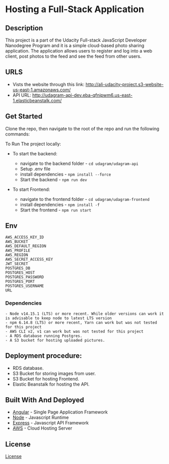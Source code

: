 # Hosting a Full-Stack Application

## Description
 This project is a part of the Udacity Full-stack JavaScript Developer Nanodegree Program and it is a simple cloud-based photo sharing application. The application allows users to register and log into a web client, post photos to the feed and see the feed from other users.

## URLS
- Vists the website through this link: http://ali-udacity-project.s3-website-us-east-1.amazonaws.com/ 
- API URL: http://udagram-api-dev.eba-qfnipwm6.us-east-1.elasticbeanstalk.com/

## Get Started
Clone the repo, then navigate to the root of the repo and run the following commands:

To Run The project locally:
- To start the backend:
    - navigate to the backend folder - ```cd udagram/udagram-api```
    - Setup .env file
    - install dependencies - ```npm install --force```
    - Start the backend - ```npm run dev```

- To start Frontend:
    - navigate to the frontend folder - ```cd udagram/udagram-frontend```
    - install dependencies - ```npm install -f```
    - Start the frontend - ```npm run start```

## Env
```
AWS_ACCESS_KEY_ID
AWS_BUCKET
AWS_DEFAULT_REGION
AWS_PROFILE
AWS_REGION
AWS_SECRET_ACCESS_KEY
JWT_SECRET
POSTGRES_DB
POSTGRES_HOST
POSTGRES_PASSWORD
POSTGRES_PORT
POSTGRES_USERNAME
URL
```

### Dependencies
```
- Node v14.15.1 (LTS) or more recent. While older versions can work it is advisable to keep node to latest LTS version
- npm 6.14.8 (LTS) or more recent, Yarn can work but was not tested for this project
- AWS CLI v2, v1 can work but was not tested for this project
- A RDS database running Postgres.
- A S3 bucket for hosting uploaded pictures.

```

## Deployment procedure:

- RDS database.
- S3 Bucket for storing images from user.
- S3 Bucket for hosting Frontend.
- Elastic Beanstalk for hosting the API.


## Built With And Deployed

- [Angular](https://angular.io/) - Single Page Application Framework
- [Node](https://nodejs.org) - Javascript Runtime
- [Express](https://expressjs.com/) - Javascript API Framework
- [AWS](https://aws.amazon.com/) - Cloud Hosting Server

## License

[License](LICENSE.txt)